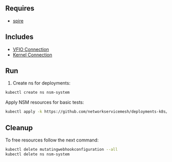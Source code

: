 ## Requires

- [spire](../spire)

## Includes

- [VFIO Connection](../use-cases/Vfio2Noop)
- [Kernel Connection](../use-cases/SriovKernel2Noop)

## Run

1. Create ns for deployments:
```bash
kubectl create ns nsm-system
```

Apply NSM resources for basic tests:
```bash
kubectl apply -k https://github.com/networkservicemesh/deployments-k8s/examples/sriov?ref=e22f76bc91e1f1b93d180ee5e6d529b5857bb3dd
```

## Cleanup

To free resources follow the next command:
```bash
kubectl delete mutatingwebhookconfiguration --all
kubectl delete ns nsm-system
```
